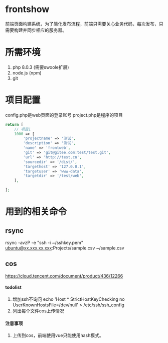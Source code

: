 # frontshow
前端页面构建系统，为了简化发布流程，前端只需要关心业务代码，每次发布，只需要构建并同步相应的服务器。

# 所需环境
1. php 8.0.3 (需要swoole扩展)
2. node.js (npm)
3. git

# 项目配置
config.php是web页面的登录账号
project.php是程序的项目
```PHP
return [
    // 项目1
    1000 => [
        'projectname' => '测试',
        'description' => '测试',
        'name' => 'frontweb',
        'git' => 'git@gitee.com:test/test.git',
        'url' => 'http://test.cn',
        'sourcedir' => '/dist/',
        'targethost' => '127.0.0.1',
        'targetuser' => 'www-data',
        'targetdir' => '/test/web',
    ],
    
];
```

# 用到的相关命令
## rsync
rsync -avzP -e "ssh -i ~/sshkey.pem" ubuntu@xx.xxx.xx.xxx:Projects/sample.csv ~/sample.csv

## cos
https://cloud.tencent.com/document/product/436/12266

#### todolist
1. 增加ssh不询问 
echo 'Host *
   StrictHostKeyChecking no
   UserKnownHostsFile=/dev/null' > /etc/ssh/ssh_config
2. 列出每个文件cos上传情况

#### 注意事项
1. 上传到cos，前端使用vue只能使用hash模式。